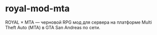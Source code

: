# royal-mod-mta
ROYAL × MTA — черновой RPG мод для сервера на платформе Multi Theft Auto (МТА) в GTA San Andreas по сети.

